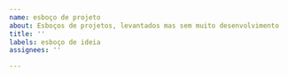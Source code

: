 ```yaml
---
name: esboço de projeto
about: Esboços de projetos, levantados mas sem muito desenvolvimento
title: ''
labels: esboço de ideia
assignees: ''

---
```



